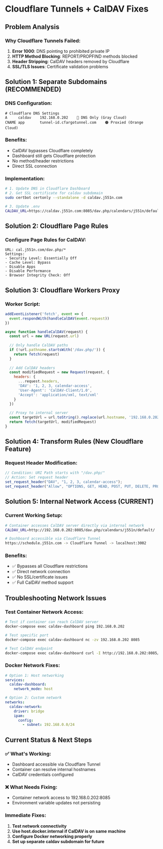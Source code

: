 # Cloudflare Tunnels + CalDAV Fixes

## Problem Analysis

### Why Cloudflare Tunnels Failed:
1. **Error 1000**: DNS pointing to prohibited private IP
2. **HTTP Method Blocking**: REPORT/PROPFIND methods blocked
3. **Header Stripping**: CalDAV headers removed by Cloudflare
4. **SSL/TLS Issues**: Certificate validation problems

## Solution 1: Separate Subdomains (RECOMMENDED)

### DNS Configuration:
```
# Cloudflare DNS Settings
A     caldav    192.168.0.202    🔴 DNS Only (Gray Cloud)
CNAME app       tunnel-id.cfargotunnel.com    🟠 Proxied (Orange Cloud)
```

### Benefits:
- CalDAV bypasses Cloudflare completely
- Dashboard still gets Cloudflare protection
- No method/header restrictions
- Direct SSL connection

### Implementation:
```bash
# 1. Update DNS in Cloudflare Dashboard
# 2. Get SSL certificate for caldav subdomain
sudo certbot certonly --standalone -d caldav.j551n.com

# 3. Update .env
CALDAV_URL=https://caldav.j551n.com:8085/dav.php/calendars/j551n/default/
```

## Solution 2: Cloudflare Page Rules

### Configure Page Rules for CalDAV:
```
URL: cal.j551n.com/dav.php/*
Settings:
- Security Level: Essentially Off
- Cache Level: Bypass
- Disable Apps
- Disable Performance
- Browser Integrity Check: Off
```

## Solution 3: Cloudflare Workers Proxy

### Worker Script:
```javascript
addEventListener('fetch', event => {
  event.respondWith(handleCalDAV(event.request))
})

async function handleCalDAV(request) {
  const url = new URL(request.url)
  
  // Only handle CalDAV paths
  if (!url.pathname.startsWith('/dav.php/')) {
    return fetch(request)
  }
  
  // Add CalDAV headers
  const modifiedRequest = new Request(request, {
    headers: {
      ...request.headers,
      'DAV': '1, 2, 3, calendar-access',
      'User-Agent': 'CalDAV-Client/1.0',
      'Accept': 'application/xml, text/xml'
    }
  })
  
  // Proxy to internal server
  const targetUrl = url.toString().replace(url.hostname, '192.168.0.202:8085')
  return fetch(targetUrl, modifiedRequest)
}
```

## Solution 4: Transform Rules (New Cloudflare Feature)

### Request Header Modification:
```javascript
// Condition: URI Path starts with "/dav.php/"
// Action: Set request header
set_request_header("DAV", "1, 2, 3, calendar-access");
set_request_header("Allow", "OPTIONS, GET, HEAD, POST, PUT, DELETE, PROPFIND, PROPPATCH, REPORT");
```

## Solution 5: Internal Network Access (CURRENT)

### Current Working Setup:
```bash
# Container accesses CalDAV server directly via internal network
CALDAV_URL=http://192.168.0.202:8085/dav.php/calendars/j551n/default/

# Dashboard accessible via Cloudflare Tunnel
https://schedule.j551n.com -> Cloudflare Tunnel -> localhost:3002
```

### Benefits:
- ✅ Bypasses all Cloudflare restrictions
- ✅ Direct network connection
- ✅ No SSL/certificate issues
- ✅ Full CalDAV method support

## Troubleshooting Network Issues

### Test Container Network Access:
```bash
# Test if container can reach CalDAV server
docker-compose exec caldav-dashboard ping 192.168.0.202

# Test specific port
docker-compose exec caldav-dashboard nc -zv 192.168.0.202 8085

# Test CalDAV endpoint
docker-compose exec caldav-dashboard curl -I http://192.168.0.202:8085/dav.php/
```

### Docker Network Fixes:
```yaml
# Option 1: Host networking
services:
  caldav-dashboard:
    network_mode: host

# Option 2: Custom network
networks:
  caldav-network:
    driver: bridge
    ipam:
      config:
        - subnet: 192.168.0.0/24
```

## Current Status & Next Steps

### ✅ What's Working:
- Dashboard accessible via Cloudflare Tunnel
- Container can resolve internal hostnames
- CalDAV credentials configured

### ❌ What Needs Fixing:
- Container network access to 192.168.0.202:8085
- Environment variable updates not persisting

### Immediate Fixes:
1. **Test network connectivity**
2. **Use host.docker.internal if CalDAV is on same machine**
3. **Configure Docker networking properly**
4. **Set up separate caldav subdomain for future**